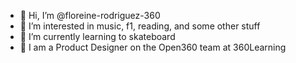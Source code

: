 - 👋 Hi, I’m @floreine-rodriguez-360
- 👀 I’m interested in music, f1, reading, and some other stuff
- 🌱 I’m currently learning to skateboard
- 💞️ I am a Product Designer on the Open360 team at 360Learning

<!---
floreine-rodriguez-360/floreine-rodriguez-360 is a ✨ special ✨ repository because its `README.md` (this file) appears on your GitHub profile.
You can click the Preview link to take a look at your changes.
--->

